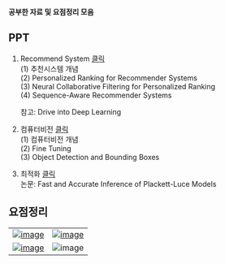 
**공부한 자료 및 요점정리 모음**
## PPT
1. Recommend System [클릭 ](https://drive.google.com/file/d/1IMbaYnSm2kBX6_1fiVyCRWlseDSaBb08/view?usp=sharing)  
	(1) 추천시스템 개념  
	(2) Personalized Ranking for Recommender Systems  
	(3) Neural Collaborative Filtering for Personalized Ranking  
	(4) Sequence-Aware Recommender Systems  

	참고: Drive into Deep Learning  

2. 컴퓨터비전  [클릭](https://drive.google.com/file/d/1vdJuwo7ckPiagQD7oQBupD0vCTt48qyP/view?usp=sharing)  
	(1) 컴퓨터비전 개념  
	(2) Fine Tuning  
	(3) Object Detection  and Bounding Boxes  

3. 최적화 [클릭](https://drive.google.com/file/d/13n9lYmVwoxQF6ginabir8-FYzlNDQrAk/view?usp=sharing)  
	논문: Fast and Accurate Inference of Plackett-Luce Models  
  
  
## 요점정리
|  |  |
|--|--|
|  [![image](https://user-images.githubusercontent.com/45659433/142822478-2281edb1-e7a0-4ffa-8c7f-c9bab34d4b3d.png)](https://yejiblog.xyz/categories/#%EB%94%A5%EB%9F%AC%EB%8B%9D) |  [![image](https://user-images.githubusercontent.com/45659433/142822830-66d9d08b-484b-4535-ba25-fd829403c2d0.png)](https://yejiblog.xyz/categories/#cnn) |
|[![image](https://user-images.githubusercontent.com/45659433/142822972-014eb9f0-e5a6-4c2e-80e0-e625b04ae6e5.png)](https://yejiblog.xyz/categories/#rnn)|![image](https://user-images.githubusercontent.com/45659433/142823130-a12ff833-6e8a-44dc-8016-2264a7726567.png)|



<!--stackedit_data:
eyJoaXN0b3J5IjpbLTc3MjYxMzE1NSw4Mzc2NzMyNDIsMTE0OT
g5ODI3MV19
-->